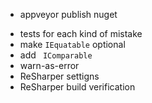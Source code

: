 * appveyor publish nuget
- tests for each kind of mistake
- make `IEquatable` optional
- add ` IComparable`
- warn-as-error
- ReSharper settigns
- ReSharper build verification
